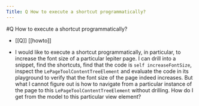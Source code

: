 ---Title: Q How to execute a shortcut programmatically?---#Q How to execute a shortcut programmatically?- [[Q]] [[howto]]- I would like to execute a shortcut programmatically, in particular, to increase the font size of a particular lepiter page. I can drill into a snippet, find the shortcuts, find that the code is `self increaseFontSize`, inspect the `LePageToolContentTreeElement` and evaluate the code in its playground to verify that the font size of the page indeed increases. But what I cannot figure out is how to navigate from a particular instance of the page to this `LePageToolContentTreeElement` without drilling. How do I get from the model to this particular view element?